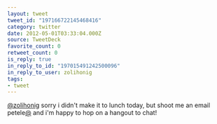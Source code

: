 ```yaml
---
layout: tweet
tweet_id: "197166722145468416"
category: twitter
date: 2012-05-01T03:33:04.000Z
source: TweetDeck
favorite_count: 0
retweet_count: 0
is_reply: true
in_reply_to_id: "197015491242500096"
in_reply_to_user: zolihonig
tags:
- tweet
---
```


[@zolihonig](https://twitter.com/@zolihonig) sorry i didn't make it to lunch today, but shoot me an email petele[@](https://twitter.com/@) and i'm happy to hop on a hangout to chat!
